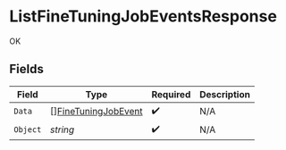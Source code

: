 # ListFineTuningJobEventsResponse

OK


## Fields

| Field                                                             | Type                                                              | Required                                                          | Description                                                       |
| ----------------------------------------------------------------- | ----------------------------------------------------------------- | ----------------------------------------------------------------- | ----------------------------------------------------------------- |
| `Data`                                                            | [][FineTuningJobEvent](../../models/shared/finetuningjobevent.md) | :heavy_check_mark:                                                | N/A                                                               |
| `Object`                                                          | *string*                                                          | :heavy_check_mark:                                                | N/A                                                               |